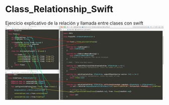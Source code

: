 # Class_Relationship_Swift
Ejercicio explicativo de la relación y llamada entre clases con swift
![imagen](https://github.com/berganza/Class_Relationship_Swift/blob/master/Clases%20Relacionar%20Clases%20Swift.jpg)
